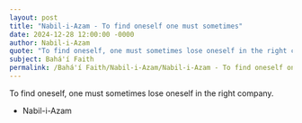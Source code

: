 ```yaml
---
layout: post
title: "Nabil-i-Azam - To find oneself one must sometimes"
date: 2024-12-28 12:00:00 -0000
author: Nabil-i-Azam
quote: "To find oneself, one must sometimes lose oneself in the right company."
subject: Bahá'í Faith
permalink: /Bahá'í Faith/Nabil-i-Azam/Nabil-i-Azam - To find oneself one must sometimes
---
```


To find oneself, one must sometimes lose oneself in the right company.

- Nabil-i-Azam
